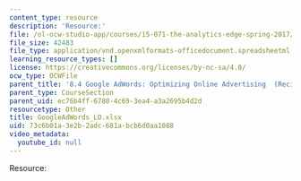```yaml
---
content_type: resource
description: 'Resource:'
file: /ol-ocw-studio-app/courses/15-071-the-analytics-edge-spring-2017/73c6b01a3e2b2adc681abcb6d0aa1088_GoogleAdWords_LO.xlsx
file_size: 42483
file_type: application/vnd.openxmlformats-officedocument.spreadsheetml.sheet
learning_resource_types: []
license: https://creativecommons.org/licenses/by-nc-sa/4.0/
ocw_type: OCWFile
parent_title: '8.4 Google AdWords: Optimizing Online Advertising  (Recitation)'
parent_type: CourseSection
parent_uid: ec76b4ff-6780-4c69-3ea4-a3a2695b4d2d
resourcetype: Other
title: GoogleAdWords_LO.xlsx
uid: 73c6b01a-3e2b-2adc-681a-bcb6d0aa1088
video_metadata:
  youtube_id: null
---
```

Resource: